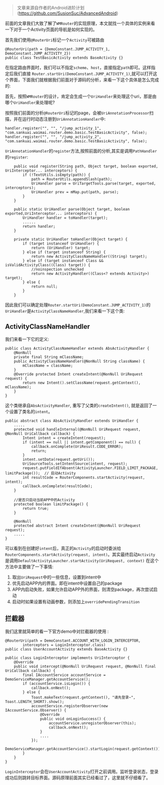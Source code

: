 >文章来源自作者的Android进阶计划(https://github.com/SusionSuc/AdvancedAndroid)

前面的文章我们大致了解了`WMRouter`的实现原理，本文就找一个具体的实例来看一下对于一个Activity页面的导航是如何实现的。

首先我们使用`@RouterUri`标记一个`Activity`可被路由

```
@RouterUri(path = {DemoConstant.JUMP_ACTIVITY_1, DemoConstant.JUMP_ACTIVITY_2})
public class TestBasicActivity extends BaseActivity {}
```

在指定路由界面时，我们可以不指定`scheme`、`host`，直接指定`path`即可。这样指定后我们直接 `Router.startUri(DemoConstant.JUMP_ACTIVITY_1)`,就可以打开这个界面，下面我们就根据我们前面对于源码的分析，来看一下这个具体是怎么完成的:

首先，按照`WMRouter`的设计，肯定会生成一个`UriHandler`来处理这个uri，那是由哪个`UriHandler`来处理呢?

按照我们前面的分析`@RouterUri`标记的page，会被`UriAnnotationProcessor`扫描，并在运行时动态注册到`UriAnnotationHandler`中:

```
handler.register("", "", "/jump_activity_1", "com.sankuai.waimai.router.demo.basic.TestBasicActivity", false);
handler.register("", "", "/jump_activity_2", "com.sankuai.waimai.router.demo.basic.TestBasicActivity", false);
```

`UriAnnotationHandler`的`register`方法,按照前面的分析,其实是调用`PathHandler`的`register`:

```
    public void register(String path, Object target, boolean exported, UriInterceptor... interceptors) {
        if (!TextUtils.isEmpty(path)) {
            path = RouterUtils.appendSlash(path);
            UriHandler parse = UriTargetTools.parse(target, exported, interceptors);
            UriHandler prev = mMap.put(path, parse);
        }
    }

    public static UriHandler parse(Object target, boolean exported,UriInterceptor... interceptors) {
        UriHandler handler = toHandler(target);
        ......
        return handler;
    }

    private static UriHandler toHandler(Object target) {
        if (target instanceof UriHandler) {
            return (UriHandler) target;
        } else if (target instanceof String) {
            return new ActivityClassNameHandler((String) target);
        } else if (target instanceof Class && isValidActivityClass((Class) target)) {
            //noinspection unchecked
            return new ActivityHandler((Class<? extends Activity>) target);
        } else {
            return null;
        }
    }
```

因此我们可以确定处理`Router.startUri(DemoConstant.JUMP_ACTIVITY_1)`的`UriHandler`是`ActivityClassNameHandler`,我们来看一下这个类:

## ActivityClassNameHandler

我们来看一下它的定义:

```
public class ActivityClassNameHandler extends AbsActivityHandler {
    @NonNull
    private final String mClassName;
    public ActivityClassNameHandler(@NonNull String className) {
        mClassName = className;
    }
    @Override protected Intent createIntent(@NonNull UriRequest request) {
        return new Intent().setClassName(request.getContext(), mClassName);
    }
}
```

这个类继承自`AbsActivityHandler`, 重写了父类的`createIntent()`, 就是返回了一个设置了类名的`intent`。

```
public abstract class AbsActivityHandler extends UriHandler {
    .....
    protected void handleInternal(@NonNull UriRequest request, @NonNull UriCallback callback) {
        Intent intent = createIntent(request);
        if (intent == null || intent.getComponent() == null) {
            callback.onComplete(UriResult.CODE_ERROR);
            return;
        }
        intent.setData(request.getUri());
        UriSourceTools.setIntentSource(intent, request);
        request.putFieldIfAbsent(ActivityLauncher.FIELD_LIMIT_PACKAGE, limitPackage());  // 启动Activity
        int resultCode = RouterComponents.startActivity(request, intent);
        callback.onComplete(resultCode);
    }

    //是否只启动当前APP中的Activity
    protected boolean limitPackage() {
        return true;
    }

    @NonNull
    protected abstract Intent createIntent(@NonNull UriRequest request);
    .....
}
```

可以看到在创建好`intent`后，真正的`Activity`的启动时委派给`RouterComponents.startActivity(request, intent)`。其实最终启动`Activity`是调用`DefaultActivityLauncher.startActivity(UriRequest, context)`
在这个方法中主要做了一下事情:

1. 取出`UriRequest`中的一些信息，设置到intent中
2. 优先启动APP内的界面。即在intent中设置自己的package
3. APP内启动失败，如果允许启动APP外的界面，则清空package，再次尝试启动
4. 启动时如果设置有动画参数，则添加上`overridePendingTransition`


## 拦截器

我们这里就简单的看一下官方demo中对拦截器的使用 :

```
@RouterUri(path = DemoConstant.ACCOUNT_WITH_LOGIN_INTERCEPTOR,
        interceptors = LoginInterceptor.class)
public class UserAccountActivity extends BaseActivity {}

public class LoginInterceptor implements UriInterceptor {
    @Override
    public void intercept(@NonNull UriRequest request, @NonNull final UriCallback callback) {
        final IAccountService accountService = DemoServiceManager.getAccountService();
        if (accountService.isLogin()) {
            callback.onNext();
        } else {
            Toast.makeText(request.getContext(), "请先登录~", Toast.LENGTH_SHORT).show();
            accountService.registerObserver(new IAccountService.Observer() {
                @Override
                public void onLoginSuccess() {
                    accountService.unregisterObserver(this);
                    callback.onNext();
                }
                ....
            });
            DemoServiceManager.getAccountService().startLogin(request.getContext());
        }
    }
}
```

`LoginInterceptor`会在`UserAccountActivity`打开之前调用。监听登录状态，登录成功后则跳转目标界面。源码原理前面其实已经看过了，这里就不仔细看了。

